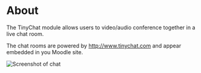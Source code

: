 About
==========

The TinyChat module allows users to video/audio conference together in a live chat room.

The chat rooms are powered by http://www.tinychat.com and appear embedded in you Moodle site.

![Screenshot of chat](http://img.ctrlv.in/img/52f9d9217d12e.png)
